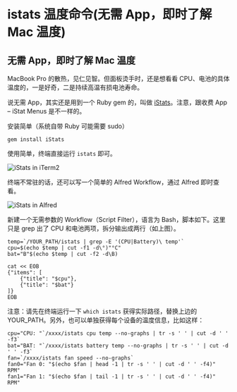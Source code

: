 # istats  温度命令\(无需 App，即时了解 Mac 温度\)

## 无需 App，即时了解 Mac 温度

MacBook Pro 的散热，见仁见智。但面板烫手时，还是想看看 CPU、电池的具体温度的，一是好奇，二是持续高温有损电池寿命。

说无需 App，其实还是用到一个 Ruby gem 的，叫做 [iStats](https://chris911.github.io/iStats/)。注意，跟收费 App – iStat Menus 是不一样的。

安装简单（系统自带 Ruby 可能需要 sudo）

```text
gem install iStats
```

使用简单，终端直接运行 `istats` 即可。

![iStats in iTerm2](https://placeless.net/files/2017/09/02/istats.png)

终端不常驻的话，还可以写一个简单的 Alfred Workflow，通过 Alfred 即时查看。

![iStats in Alfred](https://placeless.net/files/2017/09/02/istats_in_alfred.png)

新建一个无需参数的 Workflow（Script Filter），语言为 Bash，脚本如下。这里只是 grep 出了 CPU 和电池两项，拆分输出成两行（如上图）。

```text
temp=`/YOUR_PATH/istats | grep -E '(CPU|Battery)\ temp'`
cpu=$(echo $temp | cut -f1 -d\°)"°C"
bat="B"$(echo $temp | cut -f2 -d\B)

cat << EOB
{"items": [
    {"title": "$cpu"},
	{"title": "$bat"}
]}
EOB
```

注意：请先在终端运行一下 `which istats` 获得实际路径，替换上边的 YOUR\_PATH。另外，也可以单独获得每个设备的温度信息，比如这样：

```text
cpu="CPU: "`/xxxx/istats cpu temp --no-graphs | tr -s ' ' | cut -d ' ' -f3`
bat="BAT: "`/xxxx/istats battery temp --no-graphs | tr -s ' ' | cut -d ' ' -f3`
fan=`/xxxx/istats fan speed --no-graphs`
fan0="Fan 0: "$(echo $fan | head -1 | tr -s ' ' | cut -d ' ' -f4)" RPM"
fan1="Fan 1: "$(echo $fan | tail -1 | tr -s ' ' | cut -d ' ' -f4)" RPM"
```

